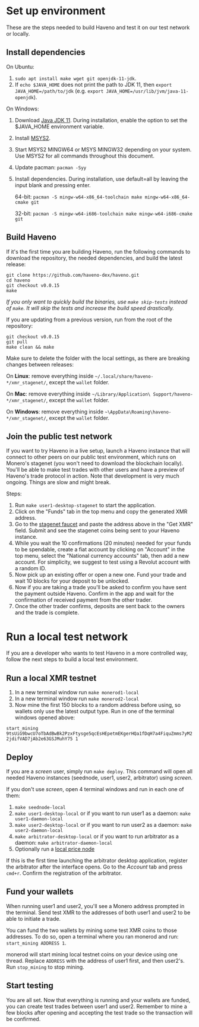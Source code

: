 # Set up environment

These are the steps needed to build Haveno and test it on our test network or locally.

## Install dependencies

On Ubuntu:

  1. `sudo apt install make wget git openjdk-11-jdk`.
  2. If `echo $JAVA_HOME` does not print the path to JDK 11, then `export JAVA_HOME=/path/to/jdk` (e.g. `export JAVA_HOME=/usr/lib/jvm/java-11-openjdk`).

On Windows:

  1. Download [Java JDK 11](https://adoptium.net/temurin/archive/?version=11). During installation, enable the option to set the $JAVA_HOME environment variable.
  2. Install [MSYS2](https://www.msys2.org/).
  3. Start MSYS2 MINGW64 or MSYS MINGW32 depending on your system. Use MSYS2 for all commands throughout this document.
  4. Update pacman: `pacman -Syy`
  5. Install dependencies. During installation, use default=all by leaving the input blank and pressing enter.

      64-bit: `pacman -S mingw-w64-x86_64-toolchain make mingw-w64-x86_64-cmake git`

      32-bit: `pacman -S mingw-w64-i686-toolchain make mingw-w64-i686-cmake git`

## Build Haveno

If it's the first time you are building Haveno, run the following commands to download the repository, the needed dependencies, and build the latest release:

```
git clone https://github.com/haveno-dex/haveno.git
cd haveno
git checkout v0.0.15
make
```

*If you only want to quickly build the binaries, use `make skip-tests` instead of `make`. It will skip the tests and increase the build speed drastically.*

If you are updating from a previous version, run from the root of the repository:

```
git checkout v0.0.15
git pull
make clean && make
```

Make sure to delete the folder with the local settings, as there are breaking changes between releases:

On **Linux**: remove everything inside `~/.local/share/haveno-*/xmr_stagenet/`, except the `wallet` folder.

On **Mac**: remove everything inside `~/Library/Application\ Support/haveno-*/xmr_stagenet/`, except the `wallet` folder.

On **Windows**: remove everything inside `~\AppData\Roaming\haveno-*/xmr_stagenet/`, except the `wallet` folder.

## Join the public test network

If you want to try Haveno in a live setup, launch a Haveno instance that will connect to other peers on our public test environment, which runs on Monero's stagenet (you won't need to download the blockchain locally). You'll be able to make test trades with other users and have a preview of Haveno's trade protocol in action. Note that development is very much ongoing. Things are slow and might break.

Steps:

1. Run `make user1-desktop-stagenet` to start the application.
2. Click on the "Funds" tab in the top menu and copy the generated XMR address.
3. Go to the [stagenet faucet](https://community.rino.io/faucet/stagenet/) and paste the address above in the "Get XMR" field. Submit and see the stagenet coins being sent to your Haveno instance.
4. While you wait the 10 confirmations (20 minutes) needed for your funds to be spendable, create a fiat account by clicking on "Account" in the top menu, select the "National currency accounts" tab, then add a new account. For simplicity, we suggest to test using a Revolut account with a random ID.
5. Now pick up an existing offer or open a new one. Fund your trade and wait 10 blocks for your deposit to be unlocked.
6. Now if you are taking a trade you'll be asked to confirm you have sent the payment outside Haveno. Confirm in the app and wait for the confirmation of received payment from the other trader.
7. Once the other trader confirms, deposits are sent back to the owners and the trade is complete.

# Run a local test network

If you are a developer who wants to test Haveno in a more controlled way, follow the next steps to build a local test environment.

## Run a local XMR testnet

1. In a new terminal window run `make monerod1-local`
1. In a new terminal window run `make monerod2-local`
3. Now mine the first 150 blocks to a random address before using, so wallets only use the latest output type. Run in one of the terminal windows opened above:

`start_mining 9tsUiG9bwcU7oTbAdBwBk2PzxFtysge5qcEsHEpetmEKgerHQa1fDqH7a4FiquZmms7yM22jdifVAD7jAb2e63GSJMuhY75 1`

## Deploy

If you are a *screen* user, simply run `make deploy`. This command will open all needed Haveno instances (seednode, user1, user2, arbitrator) using *screen*.

If you don't use *screen*, open 4 terminal windows and run in each one of them:

  1. `make seednode-local`
  2. `make user1-desktop-local` or if you want to run user1 as a daemon: `make user1-daemon-local`
  3. `make user2-desktop-local` or if you want to run user2 as a daemon: `make user2-daemon-local`
  4. `make arbitrator-desktop-local` or if you want to run arbitrator as a daemon: `make arbitrator-daemon-local`
  5. Optionally run a [local price node](https://github.com/haveno-dex/haveno-pricenode/blob/main/README.md)

If this is the first time launching the arbitrator desktop application, register the arbitrator after the interface opens. Go to the *Account* tab and press `cmd+r`. Confirm the registration of the arbitrator.

## Fund your wallets

When running user1 and user2, you'll see a Monero address prompted in the terminal. Send test XMR to the addresses of both user1 and user2 to be able to initiate a trade.

You can fund the two wallets by mining some test XMR coins to those addresses. To do so, open a terminal where you ran monerod and run: `start_mining ADDRESS 1`.

monerod will start mining local testnet coins on your device using one thread. Replace `ADDRESS` with the address of user1 first, and then user2's. Run `stop_mining` to stop mining.

## Start testing

You are all set. Now that everything is running and your wallets are funded, you can create test trades between user1 and user2. Remember to mine a few blocks after opening and accepting the test trade so the transaction will be confirmed.
